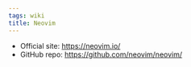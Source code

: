 ```yaml
---
tags: wiki
title: Neovim
---
```


- Official site: <https://neovim.io/>
- GitHub repo: <https://github.com/neovim/neovim/>
